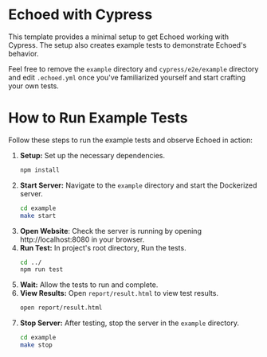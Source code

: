 # Echoed with Cypress

This template provides a minimal setup to get Echoed working with Cypress.
The setup also creates example tests to demonstrate Echoed's behavior.

Feel free to remove the `example` directory and `cypress/e2e/example` directory and edit `.echoed.yml` once you've familiarized yourself and start crafting your own tests.

# How to Run Example Tests
Follow these steps to run the example tests and observe Echoed in action:

1. **Setup:** Set up the necessary dependencies.
    ```sh
    npm install
    ```
2. **Start Server:** Navigate to the `example` directory and start the Dockerized server.
    ```sh
    cd example
    make start
    ```
3. **Open Website**: Check the server is running by opening http://localhost:8080 in your browser.
4. **Run Test:** In project's root directory, Run the tests.
    ```sh
    cd ../
    npm run test
    ```
5. **Wait:** Allow the tests to run and complete.
6. **View Results:** Open `report/result.html` to view test results.
   ```sh
   open report/result.html
   ```
7. **Stop Server:** After testing, stop the server in the `example` directory.
    ```sh
    cd example
    make stop
    ```
